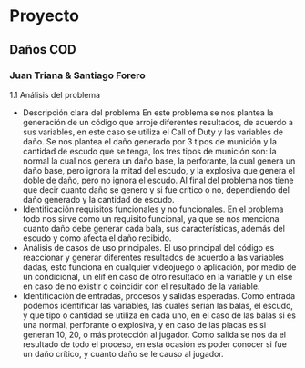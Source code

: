 # Proyecto
## Daños COD
### Juan Triana & Santiago Forero
1.1 Análisis del problema
* Descripción clara del problema
En este problema se nos plantea la generación de un código que arroje diferentes resultados, de acuerdo a sus variables, en este caso se utiliza el Call of Duty y las variables de daño.
Se nos plantea el daño generado por 3 tipos de munición y la cantidad de escudo que se tenga, los tres tipos de munición son: la normal la cual nos genera un daño base, la perforante, la cual genera un daño base, pero ignora la mitad del escudo, y la explosiva que genera el doble de daño, pero no ignora el escudo.
Al final del problema nos tiene que decir cuanto daño se genero y si fue crítico o no, dependiendo del daño generado y la cantidad de escudo.
* Identificación requisitos funcionales y no funcionales.
En el problema todo nos sirve como un requisito funcional, ya que se nos menciona cuanto daño debe generar cada bala, sus características, además del escudo y como afecta el daño recibido.
* Análisis de casos de uso principales.
El uso principal del código es reaccionar y generar diferentes resultados de acuerdo a las variables dadas, esto funciona en cualquier videojuego o aplicación, por medio de un condicional, un elif en caso de otro resultado en la variable y un else en caso de no existir o coincidir con el resultado de la variable.
*  Identificación de entradas, procesos y salidas esperadas.
Como entrada podemos identificar las variables, las cuales serian las balas, el escudo, y que tipo o cantidad se utiliza en cada uno, en el caso de las balas si es una normal, perforante o explosiva, y en caso de las placas es si generan 10, 20, o más protección al jugador.
Como salida se nos da el resultado de todo el proceso, en esta ocasión es poder conocer si fue un daño crítico, y cuanto daño se le causo al jugador.
